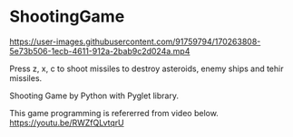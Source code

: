 # ShootingGame





https://user-images.githubusercontent.com/91759794/170263808-5e73b506-1ecb-4611-912a-2bab9c2d024a.mp4





Press z, x, c to shoot missiles to destroy asteroids, enemy ships and tehir missiles.

Shooting Game by Python with Pyglet library.

This game programming is refererred from video below.
https://youtu.be/RWZfQLvtqrU
